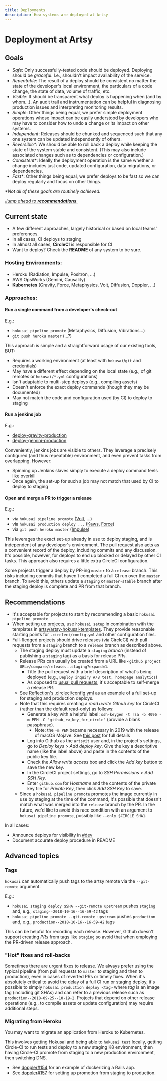 ```yaml
---
title: Deployments
description: How systems are deployed at Artsy
---
```


# Deployment at Artsy

## Goals

- _Safe_: Only successfully-tested code should be deployed. Deploying should be _graceful_. I.e., shouldn't impact
  availability of the service.
- _Repeatable_: The result of a deploy should be consistent no matter the state of the developer's local
  environment, the particulars of a code change, the state of data, volume of traffic, etc.
- _Visible_: It should be transparent what deploy is happening when (and by whom...). An audit trail and
  instrumentation can be helpful in diagnosing production issues and interpreting monitoring results.
- _Simple_: Other things being equal, we prefer simple deployment operations whose impact can be easily understood
  by developers who may have to consider how to undo a change or its impact on other systems.
- _Independent_: Releases should be chunked and sequenced such that any one system can be updated independently of
  others.
- _Reversible\*_: We should be able to roll back a deploy while keeping the state of the system stable and
  consistent. (This may also include associated changes such as to dependencies or configuration.)
- _Consistent\*_: Ideally the deployment operation is the same whether a change includes just code, updated
  configuration, data migrations, or dependencies.
- _Fast\*_: Other things being equal, we prefer deploys to be fast so we can deploy regularly and focus on other
  things.

_\*Not all of these goals are routinely achieved._

_[Jump ahead to **recommendations**.](#recommendations)_

## Current state

- A few different approaches, largely historical or based on local teams' preferences.
- In all cases, CI deploys to staging
- In almost all cases, **CircleCI** is responsible for CI
- Want to deploy? Check the **README** of any system to be sure.

### Hosting Environments:

- Heroku (Radiation, Impulse, Positron, ...)
- AWS OpsWorks (Gemini, Causality)
- **Kubernetes** (Gravity, Force, Metaphysics, Volt, Diffusion, Doppler, ...)

### Approaches:

#### Run a single command from a developer's check-out

E.g.:

- `hokusai pipeline promote` (Metaphysics, Diffusion, Vibrations...)
- `git push heroku master` (...?)

This approach is simple and a straightforward usage of our existing tools, BUT:

- Requires a working environment (at least with `hokusai`/`git` and credentials)
- May have a different effect depending on the local state (e.g., of git remotes or `hokusai/*.yml` configurations)
- Isn't adaptable to multi-step deploys (e.g., compiling assets)
- Doesn't enforce the exact deploy commands (though they may be documented)
- May not match the code and configuration used (by CI) to deploy to staging

#### Run a jenkins job

E.g.:

- [deploy-gravity-production](https://joe.artsy.net/job/deploy-gravity-production/)
- [deploy-gemini-production](https://joe.artsy.net/job/deploy-gemini-production/)

Conveniently, jenkins jobs are visible to others. They leverage a precisely configured (and thus repeatable)
environment, and even prevent tasks from overlapping. However:

- Spinning up Jenkins slaves simply to execute a deploy command feels like overkill
- Once again, the set-up for such a job may not match that used by CI to deploy to staging

#### Open and merge a PR to trigger a release

E.g.:

- via `hokusai pipeline promote` ([Volt](https://github.com/artsy/volt/blob/master/.circleci/config.yml), ...)
- via `hokusai production deploy ...`
  ([Kaws](https://github.com/artsy/kaws/blob/2e8e0ca8be2bc14e30e979cf2481e01767762f5e/.circleci/config.yml),
  [Force](https://github.com/artsy/force/blob/4e81b8f92d40bcdcd6c575be31ac561e1500f203/.circleci/config.yml))
- via `git push heroku master` ([Impulse](https://github.com/artsy/impulse/blob/master/.circleci/config.yml))

This leverages the exact set-up already in use to deploy staging, and is independent of any developer's
environment. The pull request also acts as a convenient record of the deploy, including commits and any discussion.
It's possible, however, for deploys to end up blocked or delayed by other CI tasks. This approach also requires a
little extra CircleCI configuration.

Some projects trigger a deploy by PR-ing `master` to a `release` branch. This risks including commits that haven't
completed a full CI run over the `master` branch. To avoid this, others update a `staging` or `master-stable`
branch after the staging deploy is complete and PR from that branch.

## Recommendations

- It's acceptable for projects to start by recommending a basic `hokusai pipeline promote`
- When setting up projects, use `hokusai setup` in combination with the templates in
  [artsy/artsy-hokusai-templates](https://github.com/artsy/artsy-hokusai-templates). They provide reasonable
  starting points for `.circleci/config.yml` and other configuration files.
- Full-fledged projects should drive releases (via CircleCI) with pull requests from a `staging` branch to a
  `release` branch as described above.
  - The staging deploy must update a `staging` _branch_ (instead of publishing a `staging` tag) as a basis for
    release PRs.
  - Release PRs can usually be created from a URL like `<github project URL>/compare/release...staging?expand=1`.
    - Title the pull request with a brief description of what's being deployed (e.g.,
      `Deploy inquiry A/B test, homepage analytics`)
    - As opposed to [usual pull requests](/playbooks/engineer-workflow.md#pull-requests), it's acceptable to
      self-merge a release PR.
  - See [Reflection's .circleci/config.yml](https://github.com/artsy/reflection/blob/master/.circleci/config.yml)
    as an example of a full set-up for staging and production deploys.
  - Note that this requires creating a _read+write Github key_ for CircleCI (rather than the default read-only) as
    follows:
    - Generate a key with a helpful label: `ssh-keygen -t rsa -b 4096 -m PEM -C "github_rw_key_for_circle"`
      (provide a blank passphrase).
      - Note: the `-m PEM` became necessary in 2019 with the release of macOS Mojave. See
        [this post](https://support.circleci.com/hc/en-us/articles/360021127693-How-to-generate-and-store-read-write-SSH-keys)
        for full details
    - Log into Github as the `artsyit` user and, in the project's settings, go to _Deploy keys_ > _Add deploy key_.
      Give the key a descriptive name (like the label above) and paste in the contents of the public key file.
    - Check the _Allow write access_ box and click the _Add key_ button to save the new key.
    - In the CircleCI project settings, go to _SSH Permissions_ > _Add SSH Key_.
    - Enter `github.com` for _Hostname_ and the contents of the private key file for _Private Key_, then click _Add
      SSH Key_ to save.
  - Since a `hokusai pipeline promote` promotes the image currently in use by staging at the time of the command,
    it's possible that doesn't match what was merged into the `release` branch by the PR. In the future, we'd like
    to avoid this race condition with an argument to `hokusai pipeline promote`, possibly like
    `--only $CIRCLE_SHA1`.

In all cases:

- Announce deploys for visibility in [#dev](https://artsy.slack.com/messages/dev)
- Document accurate deploy procedure in README

## Advanced topics

### Tags

`hokusai` can automatically push tags to the artsy remote via the `--git-remote` argument.

E.g.:

- `hokusai staging deploy $SHA --git-remote upstream` pushes `staging` and, e.g., `staging--2018-10-16--16-59-42`
  tags
- `hokusai pipeline promote --git-remote upstream` pushes `production` and, e.g.,
  `production--2018-10-16--16-59-42` tags

This can be helpful for recording each release. However, Github doesn't support creating _PRs_ from tags like
`staging` so avoid that when employing the PR-driven release approach.

### "Hot" fixes and roll-backs

Sometimes there are urgent fixes to release. We always prefer using the typical pipeline (from pull requests to
`master` to staging and then to production), even in cases of reverted PRs or timely fixes. When it's absolutely
critical to avoid the delay of a full CI run or staging deploy, it's possible to simply
`hokusai production deploy <tag>` where _tag_ is an image tag (including git SHAs) and can refer to a previous
release such as `production--2018-09-25--10-19-2`. Projects that depend on other release operations (e.g., to
compile assets or update configuration) may require additional steps.

### Migrating from Heroku

You may want to migrate an application from Heroku to Kubernetes.

This involves getting Hokusai and being able to `hokusai test` locally, getting Circle-CI to run tests and deploy
to a new staging K8 environment, then having Circle-CI promote from staging to a new production environment, then
switching DNS.

- See [doppler#154](https://github.com/artsy/doppler/pull/154) for an example of dockerizing a Rails app.
- See [doppler#157](https://github.com/artsy/doppler/pull/157) for setting up promotion from staging to production.
